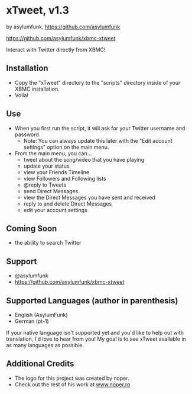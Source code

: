 xTweet, v1.3
=================================================

by asylumfunk, https://github.com/asylumfunk

https://github.com/asylumfunk/xbmc-xtweet

Interact with Twitter directly from XBMC!

Installation
------------
- Copy the "xTweet\" directory to the "scripts\" directory
	inside of your XBMC installation.
- Voila!

Use
---
- When you first run the script, it will ask for your Twitter username and password.
	- Note: You can always update this later with the "Edit account settings" option on the main menu.
- From the main menu, you can...
	- tweet about the song/video that you have playing
	- update your status
	- view your Friends Timeline
	- view Followers and Following lists
	- @reply to Tweets
	- send Direct Messages
	- view the Direct Messages you have sent and received
	- reply to and delete Direct Messages
	- edit your account settings

Coming Soon
-----------
- the ability to search Twitter

Support
-------
- @asylumfunk
- https://github.com/asylumfunk/xbmc-xtweet

Supported Languages (author in parenthesis)
-------------------------------------------
- English (AsylumFunk)
- German (pt-1)

If your native language isn't supported yet and you'd like to help out with translation, I'd love to hear from you! My goal is to see xTweet available in as many languages as possible.

Additional Credits
------------------
- The logo for this project was created by noper.
- Check out the rest of his work at www.noper.ro
